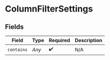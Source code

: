# ColumnFilterSettings


## Fields

| Field              | Type               | Required           | Description        |
| ------------------ | ------------------ | ------------------ | ------------------ |
| `contains`         | *Any*              | :heavy_check_mark: | N/A                |